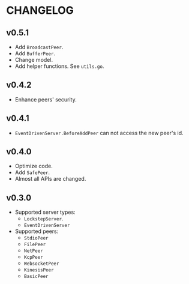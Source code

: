 # CHANGELOG

## v0.5.1

- Add `BroadcastPeer`.
- Add `BufferPeer`.
- Change model.
- Add helper functions. See `utils.go`.

## v0.4.2

- Enhance peers' security.

## v0.4.1

- `EventDrivenServer.BeforeAddPeer` can not access the new peer's id.

## v0.4.0

- Optimize code.
- Add `SafePeer`.
- Almost all APIs are changed.

## v0.3.0

- Supported server types:
  - `LockstepServer`.
  - `EventDrivenServer`
- Supported peers:
  - `StdioPeer`
  - `FilePeer`
  - `NetPeer`
  - `KcpPeer`
  - `WebsocketPeer`
  - `KinesisPeer`
  - `BasicPeer`
